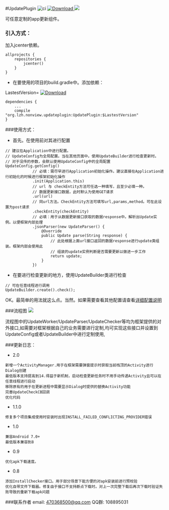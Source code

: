 #UpdatePlugin  ![ci](https://travis-ci.org/yjfnypeu/UpdatePlugin.svg?branch=master)  [ ![Download](https://api.bintray.com/packages/yjfnypeu/maven/UpdatePlugin/images/download.svg) ](https://bintray.com/yjfnypeu/maven/UpdatePlugin/_latestVersion)   <a href="http://www.methodscount.com/?lib=org.lzh.nonview.updateplugin%3AUpdatePlugin%3A0.7.1"><img src="https://img.shields.io/badge/Methods and size-402 | 48 KB-e91e63.svg"/></a>


可任意定制的app更新组件。

### 引入方式：
加入jcenter依赖。
```
allprojects {
    repositories {
        jcenter()
    }
}
```
- 在要使用的项目的build.gradle中。添加依赖：

LastestVersion= [ ![Download](https://api.bintray.com/packages/yjfnypeu/maven/UpdatePlugin/images/download.svg) ](https://bintray.com/yjfnypeu/maven/UpdatePlugin/_latestVersion)

```
dependencies {
    ...
    compile "org.lzh.nonview.updateplugin:UpdatePlugin:$LastestVersion"
}
```

###使用方式：

- 首先。在使用前对其进行配置

```
// 建议在Application中进行配置。
// UpdateConfig为全局配置。当在其他页面中。使用UpdateBuilder进行检查更新时。
// 对于没传的参数，会默认使用UpdateConfig中的全局配置
UpdateConfig.getConfig()
            // 必填：需尽早进行Application初始化操作。建议直接在Application进行初始化的时候进行框架初始化操作
            .init(Application.this)
            // url 与 checkEntity方法可任选一种填写，且至少必填一种。
            // 数据更新接口数据，此时默认为使用GET请求
            .url(url)
            // 同url方法。CheckEntity方法可填写url,params,method。可在此设置为post请求
            .checkEntity(checkEntity)
            // 必填：用于从数据更新接口获取的数据response中。解析出Update实例。以便框架内部处理
            .jsonParser(new UpdateParser() {
                @Override
                public Update parse(String response) {
                    // 此处根据上面url接口返回的数据response进行update类组装。框架内部会使用此
                    // 组装的update实例判断是否需要更新以做进一步工作
                    return update;
                }
            })
```

- 在要进行检查更新的地方，使用UpdateBuilder类进行检查

```
// 可在任意线程进行调用
UpdateBuilder.create().check();
```

OK。最简单的用法就这么点。当然。如果需要查看其他配置请查看[详细配置说明](./Usage.md)

###流程图
![](./screenshots/updatePlugin.png)

流程图中的UpdateWorker/UpdateParser/UpdateChecker等均为框架提供的对外接口,如需要对框架根据自己的业务需要进行定制,均可实现这些接口并设置到UpdateConfig或者UpdateBuilder中进行定制使用,

###更新日志：

- 2.0
```
新增一个ActivityManager.用于在框架需要弹窗提示时获取当前栈顶的Activity进行Dialog创建
最低版本支持提高到14.得益于新机制，启动检查更新任务时不用手动传递Activity且可以在任意线程进行启动
移除原有的用于在更新进程中需要显示Dialog时提供的替换Activity功能
完善UpdateCheckCB回调
优化代码
```

- 1.1.0
```
修复多个项目集成使用时安装时出现INSTALL_FAILED_CONFLICTING_PROVIDER错误
```

- 1.0
```
兼容Android 7.0+
最低版本兼容到8
```
- 0.9
```
优化apk下载速度。
```
- 0.8
```
添加InstallChecker接口。用于部分场景下能方便的对apk安装前进行预校验
优化自带文件下载器。修复由于接口不支持断点下载时。对上一次完整下载后再次下载时验证失败导致的重新下载apk问题
```

###联系作者
email: 470368500@qq.com
QQ群: 108895031